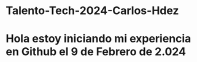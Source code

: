 # Talento-Tech-2024-Carlos-Hdez
# Hola estoy iniciando mi experiencia en Github el 9 de Febrero de 2.024
